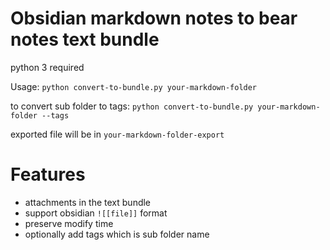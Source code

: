 # Obsidian markdown notes to bear notes text bundle

python 3 required

Usage: `python convert-to-bundle.py your-markdown-folder`

to convert sub folder to tags: `python convert-to-bundle.py your-markdown-folder --tags`

exported file will be in `your-markdown-folder-export`

# Features
- attachments in the text bundle
- support obsidian `![[file]]` format
- preserve modify time
- optionally add tags which is sub folder name